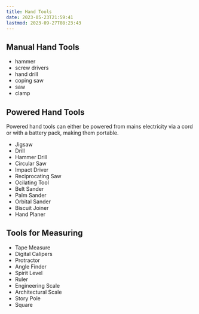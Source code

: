 ```yaml
---
title: Hand Tools
date: 2023-05-23T21:59:41
lastmod: 2023-09-27T08:23:43
---
```


## Manual Hand Tools

- hammer
- screw drivers
- hand drill
- coping saw
- saw
- clamp

## Powered Hand Tools

Powered hand tools can either be powered from mains electricity via a cord or with a battery pack, making them portable.

- Jigsaw
- Drill
- Hammer Drill
- Circular Saw
- Impact Driver
- Reciprocating Saw
- Ocilating Tool
- Belt Sander
- Palm Sander
- Orbital Sander
- Biscuit Joiner
- Hand Planer

## Tools for Measuring

- Tape Measure
- Digital Calipers
- Protractor
- Angle Finder
- Spirit Level
- Ruler
- Engineering Scale
- Architectural Scale
- Story Pole
- Square
